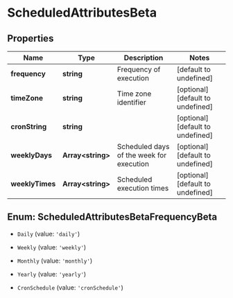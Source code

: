 # ScheduledAttributesBeta

## Properties

Name | Type | Description | Notes
------------ | ------------- | ------------- | -------------
**frequency** | **string** | Frequency of execution | [default to undefined]
**timeZone** | **string** | Time zone identifier | [optional] [default to undefined]
**cronString** | **string** |  | [optional] [default to undefined]
**weeklyDays** | **Array&lt;string&gt;** | Scheduled days of the week for execution | [optional] [default to undefined]
**weeklyTimes** | **Array&lt;string&gt;** | Scheduled execution times | [optional] [default to undefined]



## Enum: ScheduledAttributesBetaFrequencyBeta


* `Daily` (value: `'daily'`)

* `Weekly` (value: `'weekly'`)

* `Monthly` (value: `'monthly'`)

* `Yearly` (value: `'yearly'`)

* `CronSchedule` (value: `'cronSchedule'`)



